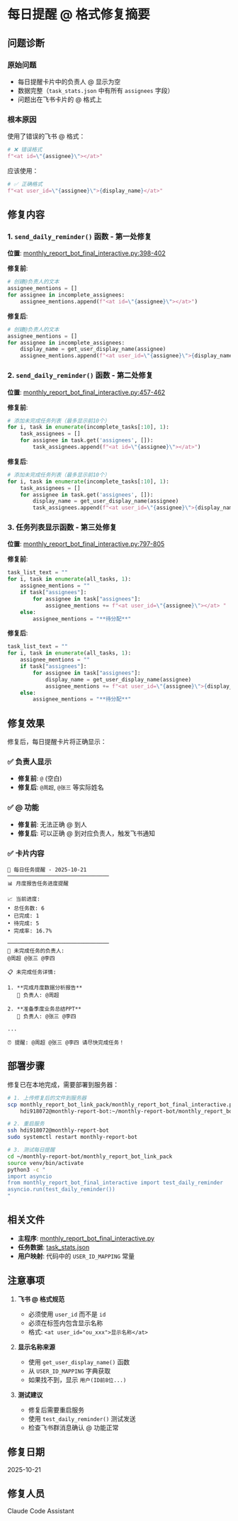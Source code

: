 # 每日提醒 @ 格式修复摘要

## 问题诊断

### 原始问题
- 每日提醒卡片中的负责人 @ 显示为空
- 数据完整（`task_stats.json` 中有所有 `assignees` 字段）
- 问题出在飞书卡片的 @ 格式上

### 根本原因
使用了错误的飞书 @ 格式：
```python
# ❌ 错误格式
f"<at id=\"{assignee}\"></at>"
```

应该使用：
```python
# ✅ 正确格式
f"<at user_id=\"{assignee}\">{display_name}</at>"
```

## 修复内容

### 1. `send_daily_reminder()` 函数 - 第一处修复
**位置**: [monthly_report_bot_final_interactive.py:398-402](monthly_report_bot_link_pack/monthly_report_bot_final_interactive.py#L398-L402)

**修复前**:
```python
# 创建@负责人的文本
assignee_mentions = []
for assignee in incomplete_assignees:
    assignee_mentions.append(f"<at id=\"{assignee}\"></at>")
```

**修复后**:
```python
# 创建@负责人的文本
assignee_mentions = []
for assignee in incomplete_assignees:
    display_name = get_user_display_name(assignee)
    assignee_mentions.append(f"<at user_id=\"{assignee}\">{display_name}</at>")
```

### 2. `send_daily_reminder()` 函数 - 第二处修复
**位置**: [monthly_report_bot_final_interactive.py:457-462](monthly_report_bot_link_pack/monthly_report_bot_final_interactive.py#L457-L462)

**修复前**:
```python
# 添加未完成任务列表（最多显示前10个）
for i, task in enumerate(incomplete_tasks[:10], 1):
    task_assignees = []
    for assignee in task.get('assignees', []):
        task_assignees.append(f"<at id=\"{assignee}\"></at>")
```

**修复后**:
```python
# 添加未完成任务列表（最多显示前10个）
for i, task in enumerate(incomplete_tasks[:10], 1):
    task_assignees = []
    for assignee in task.get('assignees', []):
        display_name = get_user_display_name(assignee)
        task_assignees.append(f"<at user_id=\"{assignee}\">{display_name}</at>")
```

### 3. 任务列表显示函数 - 第三处修复
**位置**: [monthly_report_bot_final_interactive.py:797-805](monthly_report_bot_link_pack/monthly_report_bot_final_interactive.py#L797-L805)

**修复前**:
```python
task_list_text = ""
for i, task in enumerate(all_tasks, 1):
    assignee_mentions = ""
    if task["assignees"]:
        for assignee in task["assignees"]:
            assignee_mentions += f"<at user_id=\"{assignee}\"></at> "
    else:
        assignee_mentions = "**待分配**"
```

**修复后**:
```python
task_list_text = ""
for i, task in enumerate(all_tasks, 1):
    assignee_mentions = ""
    if task["assignees"]:
        for assignee in task["assignees"]:
            display_name = get_user_display_name(assignee)
            assignee_mentions += f"<at user_id=\"{assignee}\">{display_name}</at> "
    else:
        assignee_mentions = "**待分配**"
```

## 修复效果

修复后，每日提醒卡片将正确显示：

### ✅ 负责人显示
- **修复前**: `@` (空白)
- **修复后**: `@周超`, `@张三` 等实际姓名

### ✅ @ 功能
- **修复前**: 无法正确 @ 到人
- **修复后**: 可以正确 @ 到对应负责人，触发飞书通知

### ✅ 卡片内容
```
📅 每日任务提醒 - 2025-10-21
────────────────────────────────
📊 月度报告任务进度提醒

📈 当前进度:
• 总任务数: 6
• 已完成: 1
• 待完成: 5
• 完成率: 16.7%

────────────────────────────────
👥 未完成任务的负责人:
@周超 @张三 @李四

📋 未完成任务详情:

1. **完成月度数据分析报告**
   👤 负责人: @周超

2. **准备季度业务总结PPT**
   👤 负责人: @张三 @李四

...

⏰ 提醒: @周超 @张三 @李四 请尽快完成任务！
```

## 部署步骤

修复已在本地完成，需要部署到服务器：

```bash
# 1. 上传修复后的文件到服务器
scp monthly_report_bot_link_pack/monthly_report_bot_final_interactive.py \
    hdi918072@monthly-report-bot:~/monthly-report-bot/monthly_report_bot_link_pack/

# 2. 重启服务
ssh hdi918072@monthly-report-bot
sudo systemctl restart monthly-report-bot

# 3. 测试每日提醒
cd ~/monthly-report-bot/monthly_report_bot_link_pack
source venv/bin/activate
python3 -c "
import asyncio
from monthly_report_bot_final_interactive import test_daily_reminder
asyncio.run(test_daily_reminder())
"
```

## 相关文件

- **主程序**: [monthly_report_bot_final_interactive.py](monthly_report_bot_link_pack/monthly_report_bot_final_interactive.py)
- **任务数据**: [task_stats.json](monthly_report_bot_link_pack/task_stats.json)
- **用户映射**: 代码中的 `USER_ID_MAPPING` 常量

## 注意事项

1. **飞书 @ 格式规范**
   - 必须使用 `user_id` 而不是 `id`
   - 必须在标签内包含显示名称
   - 格式: `<at user_id="ou_xxx">显示名称</at>`

2. **显示名称来源**
   - 使用 `get_user_display_name()` 函数
   - 从 `USER_ID_MAPPING` 字典获取
   - 如果找不到，显示 `用户(ID前8位...)`

3. **测试建议**
   - 修复后需要重启服务
   - 使用 `test_daily_reminder()` 测试发送
   - 检查飞书群消息确认 @ 功能正常

## 修复日期
2025-10-21

## 修复人员
Claude Code Assistant
